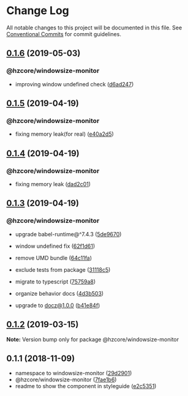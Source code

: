# Change Log

All notable changes to this project will be documented in this file.
See [Conventional Commits](https://conventionalcommits.org) for commit guidelines.

## [0.1.6](https://github.com/hzdg/hz-core/compare/@hzcore/windowsize-monitor@0.1.5...@hzcore/windowsize-monitor@0.1.6) (2019-05-03)


### @hzcore/windowsize-monitor

* improving window undefined check ([d6ad247](https://github.com/hzdg/hz-core/commit/d6ad247))


## [0.1.5](https://github.com/hzdg/hz-core/compare/@hzcore/windowsize-monitor@0.1.4...@hzcore/windowsize-monitor@0.1.5) (2019-04-19)


### @hzcore/windowsize-monitor

* fixing memory leak(for real) ([e40a2d5](https://github.com/hzdg/hz-core/commit/e40a2d5))


## [0.1.4](https://github.com/hzdg/hz-core/compare/@hzcore/windowsize-monitor@0.1.3...@hzcore/windowsize-monitor@0.1.4) (2019-04-19)


### @hzcore/windowsize-monitor

* fixing memory leak ([dad2c01](https://github.com/hzdg/hz-core/commit/dad2c01))


## [0.1.3](https://github.com/hzdg/hz-core/compare/@hzcore/windowsize-monitor@0.1.2...@hzcore/windowsize-monitor@0.1.3) (2019-04-19)


### @hzcore/windowsize-monitor

* upgrade babel-runtime@^7.4.3 ([5de9670](https://github.com/hzdg/hz-core/commit/5de9670))
* window undefined fix ([62f1d61](https://github.com/hzdg/hz-core/commit/62f1d61))
* remove UMD bundle ([64c11fa](https://github.com/hzdg/hz-core/commit/64c11fa))
* exclude tests from package ([31118c5](https://github.com/hzdg/hz-core/commit/31118c5))
* migrate to typescript ([75759a8](https://github.com/hzdg/hz-core/commit/75759a8))

* organize behavior docs ([4d3b503](https://github.com/hzdg/hz-core/commit/4d3b503))
* upgrade to docz@1.0.0 ([b41e84f](https://github.com/hzdg/hz-core/commit/b41e84f))


## [0.1.2](https://github.com/hzdg/hz-core/compare/@hzcore/windowsize-monitor@0.1.1...@hzcore/windowsize-monitor@0.1.2) (2019-03-15)

**Note:** Version bump only for package @hzcore/windowsize-monitor





## 0.1.1 (2018-11-09)


* namespace to windowsize-monitor ([29d2901](https://github.com/hzdg/hz-core/commit/29d2901))
* @hzcore/windowsize-monitor ([7fae1b6](https://github.com/hzdg/hz-core/commit/7fae1b6))
* readme to show the component in styleguide ([e2c5351](https://github.com/hzdg/hz-core/commit/e2c5351))

